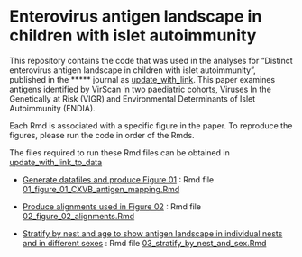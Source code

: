 
# Enterovirus antigen landscape in children with islet autoimmunity

This repository contains the code that was used in the analyses for
“Distinct enterovirus antigen landscape in children with islet
autoimmunity”, published in the \*\*\*\*\* journal as
[update_with_link](). This paper examines antigens identified by VirScan
in two paediatric cohorts, Viruses In the Genetically at Risk (VIGR) and
Environmental Determinants of Islet Autoimmunity (ENDIA).

Each Rmd is associated with a specific figure in the paper. To reproduce
the figures, please run the code in order of the Rmds.

The files required to run these Rmd files can be obtained in
[update_with_link_to_data]()

- [Generate datafiles and produce Figure
  01](01_figure_01_CXVB_antigen_mapping.md) : Rmd file
  [01_figure_01_CXVB_antigen_mapping.Rmd](01_figure_01_CXVB_antigen_mapping.Rmd)

- [Produce alignments used in Figure 02](02_figure_02_alignments.md) :
  Rmd file [02_figure_02_alignments.Rmd](02_figure_02_alignments.Rmd)

- [Stratify by nest and age to show antigen landscape in individual
  nests and in different sexes](03_stratify_by_nest_and_sex.md) : Rmd
  file
  [03_stratify_by_nest_and_sex.Rmd](03_stratify_by_nest_and_sex.Rmd)
